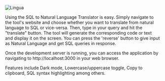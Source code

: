 ![Lingua](https://github.com/abhishekshah25/LinguaSQL/assets/147745895/ec9f2fb3-51f8-4cf2-94a5-e9ec1c5de91d)


Using the SQL to Natural Language Translator is easy. Simply navigate to the tool's website and choose whether you want to translate from natural language to SQL or vice-versa. Then, type in your query and hit the "translate" button. The tool will generate the corresponding code or text and display it on the screen. You can press the 'reverse' button to give input as Natural Language and get SQL queries in response.

Once the development server is running, you can access the application by navigating to http://localhost:3000 in your web browser.

Features include Dark mode, Lowercase/uppercase toggle, Copy to clipboard, SQL syntax highlighting among others.




